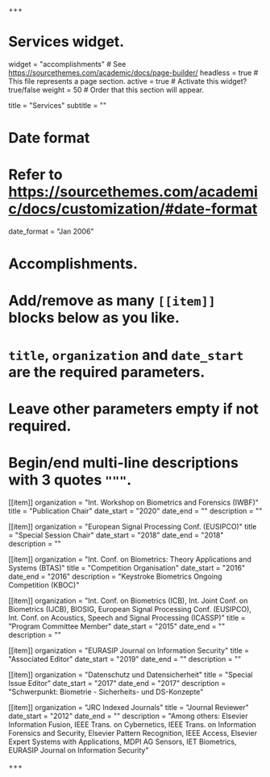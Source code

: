 +++
# Services widget.
widget = "accomplishments"  # See https://sourcethemes.com/academic/docs/page-builder/
headless = true  # This file represents a page section.
active = true  # Activate this widget? true/false
weight = 50  # Order that this section will appear.

title = "Services"
subtitle = ""

# Date format
#   Refer to https://sourcethemes.com/academic/docs/customization/#date-format
date_format = "Jan 2006"

# Accomplishments.
#   Add/remove as many `[[item]]` blocks below as you like.
#   `title`, `organization` and `date_start` are the required parameters.
#   Leave other parameters empty if not required.
#   Begin/end multi-line descriptions with 3 quotes `"""`.

[[item]]
  organization = "Int. Workshop on Biometrics and Forensics (IWBF)"
  title = "Publication Chair"
  date_start = "2020"
  date_end = ""
  description = ""

[[item]]
  organization = "European Signal Processing Conf. (EUSIPCO)"
  title = "Special Session Chair"
  date_start = "2018"
  date_end = "2018"
  description = ""
  
[[item]]
  organization = "Int. Conf. on Biometrics: Theory Applications and Systems (BTAS)"
  title = "Competition Organisation"
  date_start = "2016"
  date_end = "2016"
  description = "Keystroke Biometrics Ongoing Competition (KBOC)"

[[item]]
  organization = "Int. Conf. on Biometrics (ICB), Int. Joint Conf. on Biometrics (IJCB), BIOSIG, European Signal Processing Conf. (EUSIPCO), Int. Conf. on Acoustics, Speech and Signal Processing (ICASSP)"
  title = "Program Committee Member"
  date_start = "2015"
  date_end = ""
  description = ""

[[item]]
  organization = "EURASIP Journal on Information Security"
  title = "Associated Editor"
  date_start = "2019"
  date_end = ""
  description = ""

[[item]]
  organization = "Datenschutz und Datensicherheit"
  title = "Special Issue Editor"
  date_start = "2017"
  date_end = "2017"
  description = "Schwerpunkt: Biometrie - Sicherheits- und DS-Konzepte"
  
[[item]]
  organization = "JRC Indexed Journals"
  title = "Journal Reviewer"
  date_start = "2012"
  date_end = ""
  description = "Among others: Elsevier Information Fusion, IEEE Trans. on Cybernetics, IEEE Trans. on Information Forensics and Security, Elsevier Pattern Recognition, IEEE Access, Elsevier Expert Systems with Applications, MDPI AG Sensors, IET Biometrics, EURASIP Journal on Information Security"


+++
